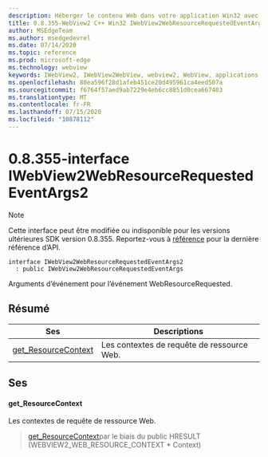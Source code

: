 ```yaml
---
description: Héberger le contenu Web dans votre application Win32 avec le contrôle Microsoft Edge WebView2
title: 0.8.355-WebView2 C++ Win32 IWebView2WebResourceRequestedEventArgs2
author: MSEdgeTeam
ms.author: msedgedevrel
ms.date: 07/14/2020
ms.topic: reference
ms.prod: microsoft-edge
ms.technology: webview
keywords: IWebView2, IWebView2WebView, webview2, WebView, applications Win32, Win32, Edge
ms.openlocfilehash: 80ea596f28d1afeb451ce20d495961ca4eed507a
ms.sourcegitcommit: f6764f57aed9ab7229e4eb6cc8851d0cea667403
ms.translationtype: MT
ms.contentlocale: fr-FR
ms.lasthandoff: 07/15/2020
ms.locfileid: "10878112"
---
```

# 0.8.355-interface IWebView2WebResourceRequestedEventArgs2 

> [!NOTE]
> Cette interface peut être modifiée ou indisponible pour les versions ultérieures SDK version 0.8.355. Reportez-vous à [référence](../../../webview2-api-reference.md) pour la dernière référence d’API.

```
interface IWebView2WebResourceRequestedEventArgs2
  : public IWebView2WebResourceRequestedEventArgs
```

Arguments d’événement pour l’événement WebResourceRequested.

## Résumé

 Ses                        | Descriptions
--------------------------------|---------------------------------------------
[get_ResourceContext](#get_resourcecontext) | Les contextes de requête de ressource Web.

## Ses

#### get_ResourceContext 

Les contextes de requête de ressource Web.

> [get_ResourceContext](#get_resourcecontext)par le biais du public HRESULT (WEBVIEW2_WEB_RESOURCE_CONTEXT * Context)

